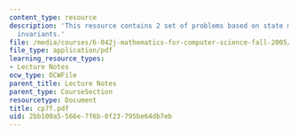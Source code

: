 ```yaml
---
content_type: resource
description: 'This resource contains 2 set of problems based on state machines I:
  invariants.'
file: /media/courses/6-042j-mathematics-for-computer-science-fall-2005/2bb100a5566e7f6b0f23795be64db7eb_cp7f.pdf
file_type: application/pdf
learning_resource_types:
- Lecture Notes
ocw_type: OCWFile
parent_title: Lecture Notes
parent_type: CourseSection
resourcetype: Document
title: cp7f.pdf
uid: 2bb100a5-566e-7f6b-0f23-795be64db7eb
---
```

